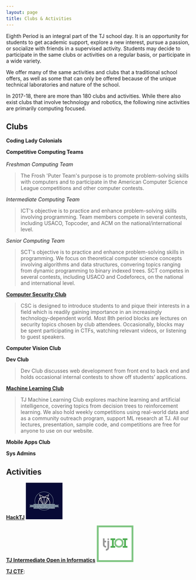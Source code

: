 ```yaml
---
layout: page
title: Clubs & Activities
---
```


Eighth Period is an integral part of the TJ school day.  It is an opportunity for students to get academic support,  explore a new interest, pursue a passion, or socialize with friends in a supervised activity. Students may decide to participate in the same clubs or activities on a regular basis, or participate in a wide variety.<br>

We offer many of the same activities and clubs that a traditional school offers, as well as some that can only be offered because of the unique technical laboratories and nature of the school.<br>

In 2017-18, there are more than 180 clubs and activities.  While there also exist clubs that involve technology and robotics, the following nine activities are primarily computing focused.  <br>

## Clubs

**Coding Lady Colonials**<br>

**Competitive Computing Teams**<br><br>
*Freshman Computing Team*
> The Frosh 'Puter Team's purpose is to promote problem-solving skills with computers and to participate in the American Computer Science League competitions and other computer contests.<br>

*Intermediate Computing Team*
> ICT's objective is to practice and enhance problem-solving skills involving programming.  Team members compete in several contests, including USACO, Topcoder, and ACM on the national/international level.

*Senior Computing Team*
> SCT's objective is to practice and enhance problem-solving skills in programming. We focus on theoretical computer science concepts involving algorithms and data structures, convering topics ranging from dynamic programming to binary indexed trees. SCT competes in several contests, including USACO and Codeforecs, on the national and international level.

**[Computer Security Club](https://activities.tjhsst.edu/csc/)**  
> CSC is designed to introduce students to and pique their interests in a field which is readily gaining importance in an increasingly   technology-dependent world. Most 8th period blocks are lectures on security topics chosen by club attendees. Occasionally, blocks may  be spent participating in CTFs, watching relevant videos, or listening to guest speakers. 

**Computer Vision Club**<br>

**Dev Club**<br>
> Dev Club discusses web development from front end to back end and holds occasional internal contests to show off students’ applications.

**[Machine Learning Club](http://tjmachinelearning.com)**
> TJ Machine Learning Club explores machine learning and artificial intelligence, covering topics from decision trees to reinforcement learning. We also hold weekly competitions using real-world data and as a community outreach program, support ML research at TJ. All our lectures, presentation, sample code, and competitions are free for anyone to use on our website.

**Mobile Apps Club**<br>

**Sys Admins**<br>

## Activities

**[HackTJ](http://www.hacktj.org/)**
![LogoHackTJ](/images/hacktjmed.png) 

**[TJ Intermediate Open in Informatics](https://activities.tjhsst.edu/tjioi/)**
![LogoIOI](/images/tjioimed.png) 

**[TJ CTF](https://activities.tjhsst.edu/tjioi/)**:
